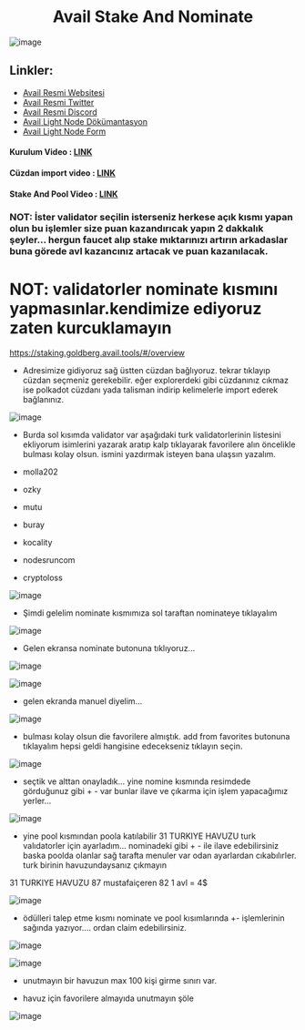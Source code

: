# <h1 align="center">Avail Stake And Nominate</h1>
![image](https://github.com/molla202/Avail/assets/91562185/a6461113-7737-40a0-9d2a-3049a7097663)


## Linkler:
 * [Avail Resmi Websitesi](https://www.availproject.org/)
 * [Avail Resmi Twitter](https://twitter.com/AvailProject)
 * [Avail Resmi Discord](https://discord.gg/kkHAXZCNZa)
 * [Avail Light Node Dökümantasyon](https://docs.availproject.org/operate/node/light-client/)
 * [Avail Light Node Form](https://docs.google.com/forms/d/e/1FAIpQLSeL6aXqz6vBbYEgD1cZKaQ4vwbN2o3Rxys-wKTuKySVR-oS8g/viewform)

#### Kurulum Video : [LINK](https://www.youtube.com/watch?v=ToiTJdsGf_o&t)
#### Cüzdan import video : [LINK](https://www.youtube.com/watch?v=GcT0J6IUhI8)
#### Stake And Pool Video : [LINK](https://www.youtube.com/watch?v=f7akGXXNHP8)







### NOT: İster validator seçilin isterseniz herkese açık kısmı yapan olun bu işlemler size puan kazandırıcak yapın 2 dakkalık şeyler... hergun faucet alıp stake mıktarınızı artırın arkadaslar buna görede avl kazancınız artacak ve puan kazanılacak. 

# NOT: validatorler nominate kısmını yapmasınlar.kendimize ediyoruz zaten kurcuklamayın

https://staking.goldberg.avail.tools/#/overview

- Adresimize gidiyoruz sağ üstten cüzdan bağlıyoruz. tekrar tıklayıp cüzdan seçmeniz gerekebilir. eğer explorerdeki gibi cüzdanınız cıkmaz ise polkadot cüzdanı yada talisman indirip kelimelerle import ederek bağlanınız.

![image](https://github.com/Core-Node-Team/Testnet-TR/assets/91562185/61a9ca41-1bb9-4215-bbfb-0348b5a3516b)

- Burda sol kısımda validator var aşağıdaki turk validatorlerinin listesini ekliyorum isimlerini yazarak aratıp kalp tıklayarak favorilere alın öncelikle bulması kolay olsun. ismini yazdırmak isteyen bana ulaşsın yazalım.

- molla202
- ozky
- mutu
- buray
- kocality
- nodesruncom
- cryptoloss

![image](https://github.com/Core-Node-Team/Testnet-TR/assets/91562185/167b4059-b361-4db4-acf0-6c1547afc597)

- Şimdi gelelim nominate kısmımıza sol taraftan nominateye tıklayalım

![image](https://github.com/Core-Node-Team/Testnet-TR/assets/91562185/2387192e-035c-4b26-b67e-d2bc7ba8a451)

- Gelen ekransa nominate butonuna tıklıyoruz...

![image](https://github.com/Core-Node-Team/Testnet-TR/assets/91562185/ac79f8f9-1111-4055-8e71-e042e32452f4)

![image](https://github.com/Core-Node-Team/Testnet-TR/assets/91562185/3870103b-b09d-4df9-9207-37d9a290ab02)

- gelen ekranda manuel diyelim...

![image](https://github.com/Core-Node-Team/Testnet-TR/assets/91562185/e11911ed-534f-42af-9da2-163725ec65bb)

- bulması kolay olsun die favorilere almıştık. add from favorites butonuna tıklayalım hepsi geldi hangisine edecekseniz tıklayın seçin.

![image](https://github.com/Core-Node-Team/Testnet-TR/assets/91562185/f39b67e3-25c7-403c-adf6-5bdb6541e597)

- seçtik ve alttan onayladık... yine nomine kısmında resimdede görduğunuz gibi + - var bunlar ilave ve çıkarma için işlem yapacağımız yerler...

![image](https://github.com/Core-Node-Team/Testnet-TR/assets/91562185/3701741f-e4e6-45c9-8eba-159170204a2b)


- yine pool kısmından poola katılabilir 31 TURKIYE HAVUZU turk valıdatorler için ayarladım...  nominadeki gibi + - ile ilave edebilirsiniz  baska poolda olanlar sağ tarafta menuler var odan ayarlardan cıkabılırler. turk birinin havuzundaysanız çıkmayın

31 TURKIYE HAVUZU
87 mustafaiçeren
82 1 avl = 4$


![image](https://github.com/Core-Node-Team/Testnet-TR/assets/91562185/3002f447-c900-4c7b-aebd-af758d6b978e)

- ödülleri talep etme kısmı nominate ve pool kısımlarında +-  işlemlerinin sağında yazıyor.... ordan claim edebilirsiniz. 

![image](https://github.com/Core-Node-Team/Testnet-TR/assets/91562185/38c632ea-8bae-4c93-b6a8-4203c5c9cbea)

![image](https://github.com/Core-Node-Team/Testnet-TR/assets/91562185/ef41ee17-2a0e-4c5d-b9af-05da777a5127)

- unutmayın bir havuzun max 100 kişi girme sınırı var. 

- havuz için favorilere almayıda unutmayın şöle 

![image](https://github.com/Core-Node-Team/Testnet-TR/assets/91562185/3b1b8b39-0399-4dc0-9271-eaacc6529061)









